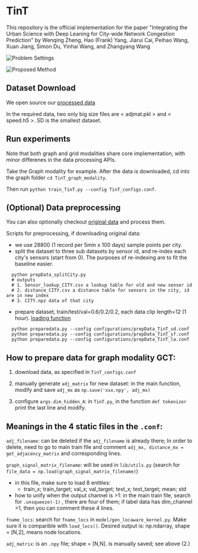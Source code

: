 # TinT
This repository is the official implementation for the paper "Integrating the Urban Science with Deep Leaning for City-wide Network Congestion Prediction" by Wenqing Zheng, Hao (Frank) Yang, Jiarui Cai, Peihao Wang, Xuan Jiang, Simon Du, Yinhai Wang, and Zhangyang Wang


![](images/FIG1.png "Problem Settings")

![](images/Figure2.png "Proposed Method")



## Dataset Download
We open source our [processed data](https://drive.google.com/drive/folders/1T4FbtN1JgFrbYtQ_-eX2xfiymEm65Os_?usp=sharing)

In the required data, two only big size files are < adjmat.pkl > and < speed.h5 >. SD is the smallest dataset.

## Run experiments
Note that both graph and grid modalities share core implementation, with minor differenes in the data processing APIs.

Take the Graph modality for example. After the data is downloaded, cd into the graph folder `cd TinT_graph_modality`. 

Then run `python train_TinT.py --config TinT_configs.conf`.


## (Optional) Data preprocessing

You can also optionally checkout [original data](https://drive.google.com/drive/folders/1u60jmadoMvDe8WZnUItFml6uQuuWK30h?usp=sharing) and process them.

Scripts for preprocessing, if downloading original data:

- we use 28800 (1 record per 5min x 100 days) sample points per city.
- split the dataset to three sub datasets by sensor id, and re-index each city's sensors (start from 0). The purposes of re-indexing are to fit the baseline easier.

```shell
  python prepData_splitCity.py
  # outputs
  # 1. Sensor_lookup_CITY.csv a lookup table for old and new senser id
  # 2. distance_CITY.csv a distance table for sensors in the city, id are in new index
  # 3. CITY.npz data of that city
```
- prepare dataset, train/test/val=0.6/0.2/0.2, each data clip length=12 (1 hour). [loading function](./lib/utils.py#L221)
```
  python preparedata.py --config configurations/prepData_TinT_sd.conf
  python preparedata.py --config configurations/prepData_TinT_sf.conf
  python preparedata.py --config configurations/prepData_TinT_la.conf
```



## How to prepare data for graph modality GCT:

1. download data, as specified in `TinT_configs.conf`

2. manually generate `adj_matrix`  for new dataset: in the main function, modify and save `adj_mx` as `np.save('xxx.npy', adj_mx)`

3. configure `args.dim_hidden_A`: in `TinT.py`, in the function `def tokenizer` print the last line and modify.

## Meanings in the 4 static files in the `.conf`:

`adj_filename`: can be deleted if the `adj_filename` is already there; In order to delete, need to go to main train file and comment `adj_mx, distance_mx = get_adjacency_matrix` and corresponding lines.

`graph_signal_matrix_filename`: will be used in `lib/utils.py` (search for `file_data = np.load(graph_signal_matrix_filename)`)

- in this file, make sure to load 8 entities:
  - train_x; train_target; val_x; val_target; test_x; test_target; mean; std
- how to unify when the output channel is >1: in the main train file, search for `.unsqueeze(-1)` , there are four of them; if label data has dim_channel >1, then you can comment these 4 lines.

`fname_locs`: search for `fname_locs` in `model/gen_locaware_kernel.py`. Make sure it is comparible with `load_locs()`. Desired output is: np.ndarray, shape = [N,2], means node locations.

`adj_matrix`: is an `.npy` file; shape = [N,N]. is manually saved; see above (2.)

 